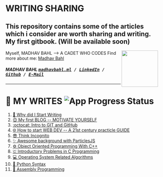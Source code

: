 # WRITING SHARING
This repository contains some of the articles which i consider are worth sharing and writing.
My first gitbook. (Will be available soon)
------
Myself, MADHAV BAHL
--> A CADET WHO CODES
[<img src="https://avatars1.githubusercontent.com/u/26179770?s=400&v=4" align="right" height="120">](http://madhavbahl.ml/)
Find more about me: <a href="http://madhavbahl.ml/">Madhav Bahl</a> <br />
##### MADHAV BAHL <kbd>[madhavbahl.ml](http://madhavbahl.ml) / [LinkedIn](https://www.linkedin.com/in/madhavbahl/) / [Github](https://www.github.com/MadhavBahlMD) / [E-Mail](mailto:madhavbahl@gmail.com)</kbd>
------

# 📖 MY WRITES ![App Progress Status](https://img.shields.io/badge/Writing%20Status-In%20Progress-0520b7.svg?style=plastic)

1. [📝 Why did I Start Writing](MyWrites/Myself.md)
2. [😊 My first BLOG -- MOTIVATE YOURSELF](MyWrites/Motivational.md)
3. [:octocat: Intro to GIT and GitHub](https://medium.com/codeburst/git-good-part-a-e0d826286a2a)
4. [🌐 How to start WEB DEV -- A 21st century practicle GUIDE](./Articles/startWebDev.md)
5. [😎 Think Incognito](Articles/thinkIncognito.md)
6. [✨ Awesome background with ParticlesJS](#)
7. [⚙️ Object Oriented Programming With C++](https://madhavbahlmd.github.io/OOPS/)
8. [🇨 Introductory Problems in C Programming](https://madhavbahlmd.github.io/OOPS/reviseC/)
9. [💻 Operating System Related Algorithms](https://madhavbahlmd.github.io/OperatingSystem-Algorithms/)
10. [🐍 Python Syntax](https://madhavbahlmd.github.io/PyText/)
11. [📃 Assembly Programming](https://madhavbahlmd.github.io/Assembly-Guidebook/)

